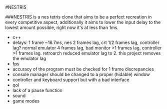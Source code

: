 #NESTRIS

###NESTRIS is a nes tetris clone that aims to be a perfect recreation in every competitive aspect, additionally it aims to lower the input delay to the lowest amount possible, right now it's at less than 1ms.

- c++
- delays: 1 frame ~16.7ms, nes 2 frames lag, crt 1/2 frames lag, controller lag? normal emulator 4 frames lag, bad monitor >1 frames lag, controller >1 frames lag. retroarch reduced emulator lag to 2. this project removes the emulator lag
- fps
- accuracy of the program must be checked for 1 frame discrepancies
- console manager should be changed to a proper (hidable) window
- controller and keyboard support but with a bad interface
- qol
- lack of a pause function
- sound
- game modes
